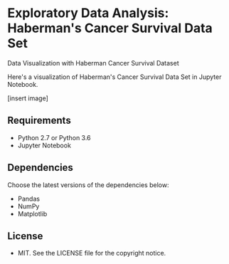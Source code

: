 # Exploratory Data Analysis: Haberman's Cancer Survival Data Set
Data Visualization with Haberman Cancer Survival Dataset


Here's a visualization of Haberman's Cancer Survival Data Set in Jupyter Notebook. 

[insert image]

## Requirements

- Python 2.7 or Python 3.6
- Jupyter Notebook

## Dependencies

Choose the latest versions of the dependencies below:

- Pandas
- NumPy
- Matplotlib

## License

- MIT. See the LICENSE file for the copyright notice.
